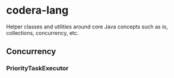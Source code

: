 # codera-lang

Helper classes and utilities around core Java concepts such as io, collections, concurrency, etc.

## Concurrency

### PriorityTaskExecutor


